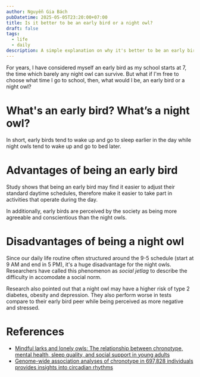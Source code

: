 ```yaml
---
author: Nguyễn Gia Bách
pubDatetime: 2025-05-05T23:20:00+07:00
title: Is it better to be an early bird or a night owl?
draft: false
tags:
  - life
  - daily
description: A simple explanation on why it's better to be an early bird than a night owl
---
```


For years, I have considered myself an early bird as my school starts at 7, the time which barely any night owl can survive. But what if I'm free to choose what time I go to school, then, what would I be, an early bird or a night owl?

# What's an early bird? What’s a night owl?

In short, early birds tend to wake up and go to sleep earlier in the day while night owls tend to wake up and go to bed later.

# Advantages of being an early bird

Study shows that being an early bird may find it easier to adjust their standard daytime schedules, therefore make it easier to take part in activities that operate during the day.

In additionally, early birds are perceived by the society as being more agreeable and conscientious than the night owls.

# Disadvantages of being a night owl

Since our daily life routine often structured around the 9-5 schedule (start at 9 AM and end in 5 PM), it's a huge disadvantage for the night owls. Researchers have called this phenomenon as _social jetlag_ to describe the difficulty in accomodate a social norm.

Research also pointed out that a night owl may have a higher risk of type 2 diabetes, obesity and depression. They also perform worse in tests compare to their early bird peer while being perceived as more negative and stressed.

# References
- [Mindful larks and lonely owls: The relationship between chronotype, mental health, sleep quality, and social support in young adults](https://onlinelibrary.wiley.com/doi/abs/10.1111/jsr.13442)
- [Genome-wide association analyses of chronotype in 697,828 individuals provides insights into circadian rhythms](https://www.nature.com/articles/s41467-018-08259-7)